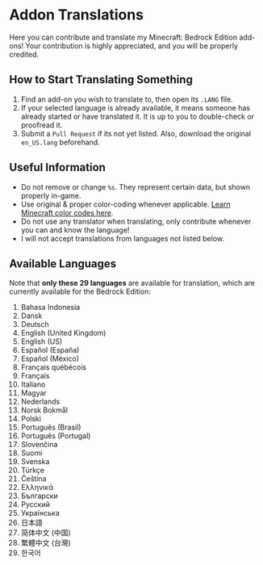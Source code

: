 # Addon Translations
Here you can contribute and translate my Minecraft: Bedrock Edition add-ons! 
Your contribution is highly appreciated, and you will be properly credited.

## How to Start Translating Something
1. Find an add-on you wish to translate to, then open its `.LANG` file.
2. If your selected language is already available, it means someone has already started or have translated it. It is up to you to double-check or proofread it. 
3. Submit a `Pull Request` if its not yet listed. Also, download the original `en_US.lang` beforehand.

## Useful Information
- Do not remove or change `%s`. They represent certain data, but shown properly in-game. 
- Use original & proper color-coding whenever applicable. [Learn Minecraft color codes here](https://www.colorschemer.com/minecraft-color-codes/).
- Do not use any translator when translating, only contribute whenever you can and know the language!
- I will not accept translations from languages not listed below.

## Available Languages
Note that **only these 29 languages** are available for translation, which are currently available for the Bedrock Edition:
1. Bahasa Indonesia
2. Dansk
3. Deutsch
4. English (United Kingdom)
5. English (US)
6. Español (España)
7. Español (México)
8. Français québécois
9. Français
10. Italiano
11. Magyar
12. Nederlands
13. Norsk Bokmål
14. Polski
15. Português (Brasil)
16. Português (Portugal)
17. Slovenčina
18. Suomi
19. Svenska
20. Türkçe
21. Čeština
22. Ελληνικά
23. Български
24. Русский
25. Українська
26. 日本語
27. 简体中文 (中国)
28. 繁體中文 (台灣)
29. 한국어
